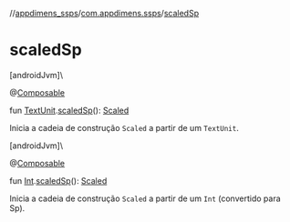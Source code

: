 //[appdimens_ssps](../../index.md)/[com.appdimens.ssps](index.md)/[scaledSp](scaled-sp.md)

# scaledSp

[androidJvm]\

@[Composable](https://developer.android.com/reference/kotlin/androidx/compose/runtime/Composable.html)

fun [TextUnit](https://developer.android.com/reference/kotlin/androidx/compose/ui/unit/TextUnit.html).[scaledSp](scaled-sp.md)(): [Scaled](-scaled/index.md)

Inicia a cadeia de construção `Scaled` a partir de um `TextUnit`.

[androidJvm]\

@[Composable](https://developer.android.com/reference/kotlin/androidx/compose/runtime/Composable.html)

fun [Int](https://kotlinlang.org/api/core/kotlin-stdlib/kotlin/-int/index.html).[scaledSp](scaled-sp.md)(): [Scaled](-scaled/index.md)

Inicia a cadeia de construção `Scaled` a partir de um `Int` (convertido para Sp).